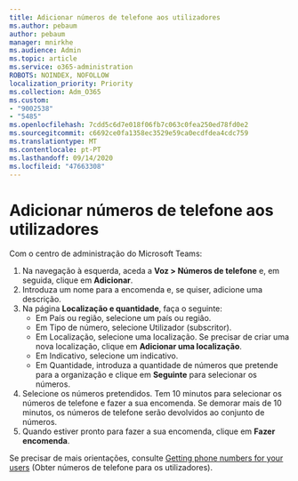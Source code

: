 ```yaml
---
title: Adicionar números de telefone aos utilizadores
ms.author: pebaum
author: pebaum
manager: mnirkhe
ms.audience: Admin
ms.topic: article
ms.service: o365-administration
ROBOTS: NOINDEX, NOFOLLOW
localization_priority: Priority
ms.collection: Adm_O365
ms.custom:
- "9002538"
- "5485"
ms.openlocfilehash: 7cdd5c6d7e018f06fb7c063c0fea250ed78fd0e2
ms.sourcegitcommit: c6692ce0fa1358ec3529e59ca0ecdfdea4cdc759
ms.translationtype: MT
ms.contentlocale: pt-PT
ms.lasthandoff: 09/14/2020
ms.locfileid: "47663308"
---
```

# <a name="adding-phone-numbers-to-users"></a>Adicionar números de telefone aos utilizadores

Com o centro de administração do Microsoft Teams:

1. Na navegação à esquerda, aceda a **Voz > Números de telefone** e, em seguida, clique em **Adicionar**.
2. Introduza um nome para a encomenda e, se quiser, adicione uma descrição.
3. Na página **Localização e quantidade**, faça o seguinte:
    - Em País ou região, selecione um país ou região.
    - Em Tipo de número, selecione Utilizador (subscritor).
    - Em Localização, selecione uma localização. Se precisar de criar uma nova localização, clique em **Adicionar uma localização**.
    - Em Indicativo, selecione um indicativo.
    - Em Quantidade, introduza a quantidade de números que pretende para a organização e clique em **Seguinte** para selecionar os números.
4. Selecione os números pretendidos. Tem 10 minutos para selecionar os números de telefone e fazer a sua encomenda. Se demorar mais de 10 minutos, os números de telefone serão devolvidos ao conjunto de números.
5. Quando estiver pronto para fazer a sua encomenda, clique em **Fazer encomenda**.

Se precisar de mais orientações, consulte [Getting phone numbers for your users](https://docs.microsoft.com/microsoftteams/getting-phone-numbers-for-your-users) (Obter números de telefone para os utilizadores).
